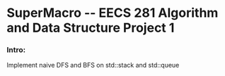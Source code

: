 # SuperMacro -- EECS 281 Algorithm and Data Structure Project 1
### Intro:
Implement naive DFS and BFS on std::stack and std::queue
